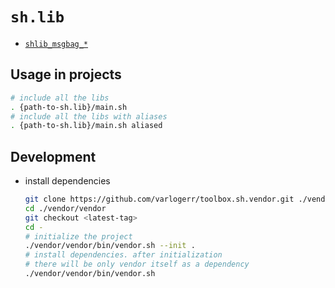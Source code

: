 # `sh.lib`

* [`shlib_msgbag_*`](./lib/msgbag.md)

## Usage in projects

```sh
# include all the libs
. {path-to-sh.lib}/main.sh
# include all the libs with aliases
. {path-to-sh.lib}/main.sh aliased
```

## Development

* install dependencies

  ```sh
  git clone https://github.com/varlogerr/toolbox.sh.vendor.git ./vendor/vendor
  cd ./vendor/vendor
  git checkout <latest-tag>
  cd -
  # initialize the project
  ./vendor/vendor/bin/vendor.sh --init .
  # install dependencies. after initialization
  # there will be only vendor itself as a dependency
  ./vendor/vendor/bin/vendor.sh
  ```
